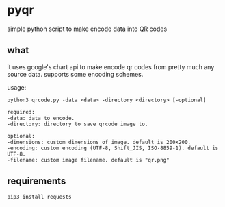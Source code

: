 # pyqr
simple python script to make encode data into QR codes

## what
it uses google's chart api to make encode qr codes from pretty much any source data. supports some encoding schemes.

usage:
```
python3 qrcode.py -data <data> -directory <directory> [-optional]

required:
-data: data to encode.
-directory: directory to save qrcode image to.

optional:
-dimensions: custom dimensions of image. default is 200x200.
-encoding: custom encoding (UTF-8, Shift_JIS, ISO-8859-1). default is UTF-8.
-filename: custom image filename. default is "qr.png"
```

## requirements

`pip3 install requests`

